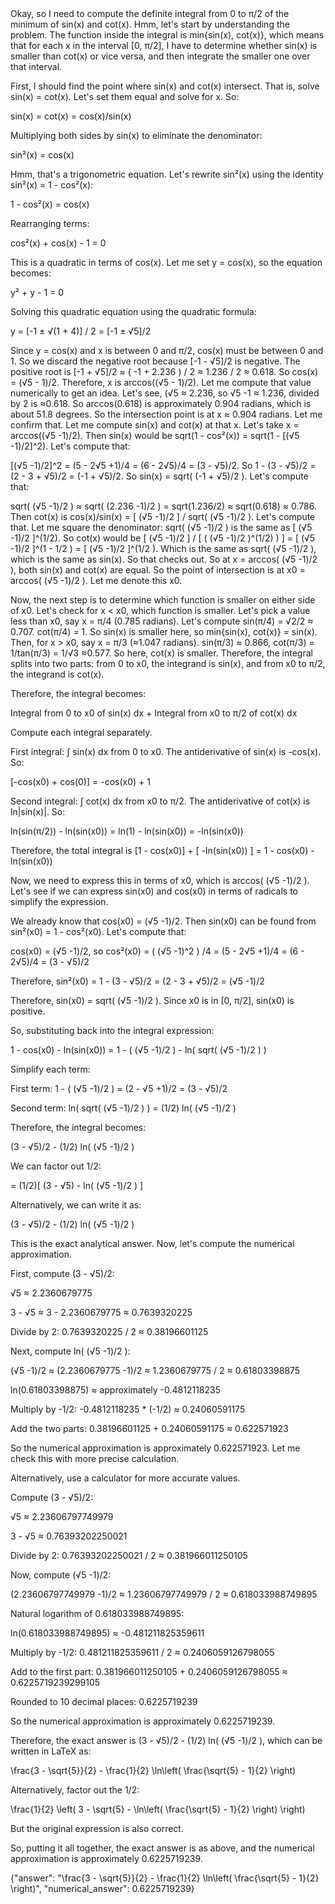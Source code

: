 <think>
Okay, so I need to compute the definite integral from 0 to π/2 of the minimum of sin(x) and cot(x). Hmm, let's start by understanding the problem. The function inside the integral is min{sin(x), cot(x)}, which means that for each x in the interval [0, π/2], I have to determine whether sin(x) is smaller than cot(x) or vice versa, and then integrate the smaller one over that interval.

First, I should find the point where sin(x) and cot(x) intersect. That is, solve sin(x) = cot(x). Let's set them equal and solve for x. So:

sin(x) = cot(x) = cos(x)/sin(x)

Multiplying both sides by sin(x) to eliminate the denominator:

sin²(x) = cos(x)

Hmm, that's a trigonometric equation. Let's rewrite sin²(x) using the identity sin²(x) = 1 - cos²(x):

1 - cos²(x) = cos(x)

Rearranging terms:

cos²(x) + cos(x) - 1 = 0

This is a quadratic in terms of cos(x). Let me set y = cos(x), so the equation becomes:

y² + y - 1 = 0

Solving this quadratic equation using the quadratic formula:

y = [-1 ± √(1 + 4)] / 2 = [-1 ± √5]/2

Since y = cos(x) and x is between 0 and π/2, cos(x) must be between 0 and 1. So we discard the negative root because [-1 - √5]/2 is negative. The positive root is [-1 + √5]/2 ≈ ( -1 + 2.236 ) / 2 ≈ 1.236 / 2 ≈ 0.618. So cos(x) = (√5 - 1)/2. Therefore, x is arccos((√5 - 1)/2). Let me compute that value numerically to get an idea. Let's see, (√5 ≈ 2.236, so √5 -1 ≈ 1.236, divided by 2 is ≈0.618. So arccos(0.618) is approximately 0.904 radians, which is about 51.8 degrees. So the intersection point is at x ≈ 0.904 radians. Let me confirm that. Let me compute sin(x) and cot(x) at that x. Let's take x = arccos((√5 -1)/2). Then sin(x) would be sqrt(1 - cos²(x)) = sqrt(1 - [(√5 -1)/2]^2). Let's compute that:

[(√5 -1)/2]^2 = (5 - 2√5 +1)/4 = (6 - 2√5)/4 = (3 - √5)/2. So 1 - (3 - √5)/2 = (2 - 3 + √5)/2 = (-1 + √5)/2. So sin(x) = sqrt( (-1 + √5)/2 ). Let's compute that:

sqrt( (√5 -1)/2 ) ≈ sqrt( (2.236 -1)/2 ) = sqrt(1.236/2) ≈ sqrt(0.618) ≈ 0.786. Then cot(x) is cos(x)/sin(x) = [ (√5 -1)/2 ] / sqrt( (√5 -1)/2 ). Let's compute that. Let me square the denominator: sqrt( (√5 -1)/2 ) is the same as [ (√5 -1)/2 ]^(1/2). So cot(x) would be [ (√5 -1)/2 ] / [ ( (√5 -1)/2 )^(1/2) ) ] = [ (√5 -1)/2 ]^(1 - 1/2 ) = [ (√5 -1)/2 ]^(1/2 ). Which is the same as sqrt( (√5 -1)/2 ), which is the same as sin(x). So that checks out. So at x = arccos( (√5 -1)/2 ), both sin(x) and cot(x) are equal. So the point of intersection is at x0 = arccos( (√5 -1)/2 ). Let me denote this x0.

Now, the next step is to determine which function is smaller on either side of x0. Let's check for x < x0, which function is smaller. Let's pick a value less than x0, say x = π/4 (0.785 radians). Let's compute sin(π/4) = √2/2 ≈ 0.707. cot(π/4) = 1. So sin(x) is smaller here, so min{sin(x), cot(x)} = sin(x). Then, for x > x0, say x = π/3 (≈1.047 radians). sin(π/3) ≈ 0.866, cot(π/3) = 1/tan(π/3) = 1/√3 ≈0.577. So here, cot(x) is smaller. Therefore, the integral splits into two parts: from 0 to x0, the integrand is sin(x), and from x0 to π/2, the integrand is cot(x).

Therefore, the integral becomes:

Integral from 0 to x0 of sin(x) dx + Integral from x0 to π/2 of cot(x) dx

Compute each integral separately.

First integral: ∫ sin(x) dx from 0 to x0. The antiderivative of sin(x) is -cos(x). So:

[-cos(x0) + cos(0)] = -cos(x0) + 1

Second integral: ∫ cot(x) dx from x0 to π/2. The antiderivative of cot(x) is ln|sin(x)|. So:

ln(sin(π/2)) - ln(sin(x0)) = ln(1) - ln(sin(x0)) = -ln(sin(x0))

Therefore, the total integral is [1 - cos(x0)] + [ -ln(sin(x0)) ] = 1 - cos(x0) - ln(sin(x0))

Now, we need to express this in terms of x0, which is arccos( (√5 -1)/2 ). Let's see if we can express sin(x0) and cos(x0) in terms of radicals to simplify the expression.

We already know that cos(x0) = (√5 -1)/2. Then sin(x0) can be found from sin²(x0) = 1 - cos²(x0). Let's compute that:

cos(x0) = (√5 -1)/2, so cos²(x0) = ( (√5 -1)^2 ) /4 = (5 - 2√5 +1)/4 = (6 - 2√5)/4 = (3 - √5)/2

Therefore, sin²(x0) = 1 - (3 - √5)/2 = (2 - 3 + √5)/2 = (√5 -1)/2

Therefore, sin(x0) = sqrt( (√5 -1)/2 ). Since x0 is in [0, π/2], sin(x0) is positive.

So, substituting back into the integral expression:

1 - cos(x0) - ln(sin(x0)) = 1 - ( (√5 -1)/2 ) - ln( sqrt( (√5 -1)/2 ) )

Simplify each term:

First term: 1 - ( (√5 -1)/2 ) = (2 - √5 +1)/2 = (3 - √5)/2

Second term: ln( sqrt( (√5 -1)/2 ) ) = (1/2) ln( (√5 -1)/2 )

Therefore, the integral becomes:

(3 - √5)/2 - (1/2) ln( (√5 -1)/2 )

We can factor out 1/2:

= (1/2)[ (3 - √5) - ln( (√5 -1)/2 ) ]

Alternatively, we can write it as:

(3 - √5)/2 - (1/2) ln( (√5 -1)/2 )

This is the exact analytical answer. Now, let's compute the numerical approximation.

First, compute (3 - √5)/2:

√5 ≈ 2.2360679775

3 - √5 ≈ 3 - 2.2360679775 ≈ 0.7639320225

Divide by 2: 0.7639320225 / 2 ≈ 0.38196601125

Next, compute ln( (√5 -1)/2 ):

(√5 -1)/2 ≈ (2.2360679775 -1)/2 ≈ 1.2360679775 / 2 ≈ 0.61803398875

ln(0.61803398875) ≈ approximately -0.4812118235

Multiply by -1/2: -0.4812118235 * (-1/2) ≈ 0.24060591175

Add the two parts: 0.38196601125 + 0.24060591175 ≈ 0.622571923

So the numerical approximation is approximately 0.622571923. Let me check this with more precise calculation.

Alternatively, use a calculator for more accurate values.

Compute (3 - √5)/2:

√5 ≈ 2.23606797749979

3 - √5 ≈ 0.76393202250021

Divide by 2: 0.76393202250021 / 2 ≈ 0.381966011250105

Now, compute (√5 -1)/2:

(2.23606797749979 -1)/2 ≈ 1.23606797749979 / 2 ≈ 0.618033988749895

Natural logarithm of 0.618033988749895:

ln(0.618033988749895) ≈ -0.481211825359611

Multiply by -1/2: 0.481211825359611 / 2 ≈ 0.2406059126798055

Add to the first part: 0.381966011250105 + 0.2406059126798055 ≈ 0.6225719239299105

Rounded to 10 decimal places: 0.6225719239

So the numerical approximation is approximately 0.6225719239.

Therefore, the exact answer is (3 - √5)/2 - (1/2) ln( (√5 -1)/2 ), which can be written in LaTeX as:

\frac{3 - \sqrt{5}}{2} - \frac{1}{2} \ln\left( \frac{\sqrt{5} - 1}{2} \right)

Alternatively, factor out the 1/2:

\frac{1}{2} \left( 3 - \sqrt{5} - \ln\left( \frac{\sqrt{5} - 1}{2} \right) \right)

But the original expression is also correct.

So, putting it all together, the exact answer is as above, and the numerical approximation is approximately 0.6225719239.
</think>

{"answer": "\\frac{3 - \\sqrt{5}}{2} - \\frac{1}{2} \\ln\\left( \\frac{\\sqrt{5} - 1}{2} \\right)", "numerical_answer": 0.6225719239}